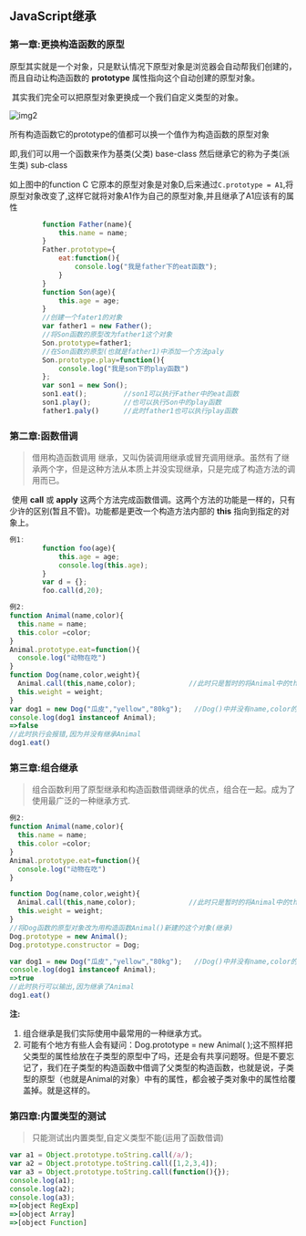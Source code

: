 ## JavaScript继承

### 第一章:更换构造函数的原型

原型其实就是一个对象，只是默认情况下原型对象是浏览器会自动帮我们创建的，而且自动让构造函数的 **prototype** 属性指向这个自动创建的原型对象。

​	其实我们完全可以把原型对象更换成一个我们自定义类型的对象。

![img2](E:\JavaScript\面向对象img\img2.png)



所有构造函数它的prototype的值都可以换一个值作为构造函数的原型对象

即,我们可以用一个函数来作为基类(父类) base-class    然后继承它的称为子类(派生类) sub-class

如上图中的function C 它原本的原型对象是对象D,后来通过`C.prototype = A1`,将原型对象改变了,这样它就将对象A1作为自己的原型对象,并且继承了A1应该有的属性



```javascript
		function Father(name){
            this.name = name;
        }
        Father.prototype={
            eat:function(){
                console.log("我是father下的eat函数");
            }
        }
        function Son(age){
            this.age = age;
        }
		//创建一个fater1的对象
        var father1 = new Father();
		//将Son函数的原型改为father1这个对象
        Son.prototype=father1;
		//在Son函数的原型(也就是father1)中添加一个方法paly
        Son.prototype.play=function(){
            console.log("我是son下的play函数")
        };
        var son1 = new Son();
        son1.eat();			//son1可以执行Father中的eat函数
        son1.play();		//也可以执行Son中的play函数
		father1.paly()		//此时father1也可以执行play函数
```



### 第二章:函数借调

> 借用构造函数调用  继承，又叫伪装调用继承或冒充调用继承。虽然有了继承两个字，但是这种方法从本质上并没实现继承，只是完成了构造方法的调用而已。



​	使用 **call** 或 **apply** 这两个方法完成函数借调。这两个方法的功能是一样的，只有少许的区别(暂且不管)。功能都是更改一个构造方法内部的 **this** 指向到指定的对象上。

```javascript
例1:
		function foo(age){
            this.age = age;
            console.log(this.age);
        }
        var d = {};	
        foo.call(d,20);
```

```javascript
例2:
function Animal(name,color){
  this.name = name;
  this.color =color;
}
Animal.prototype.eat=function(){
  console.log("动物在吃")
}
function Dog(name,color,weight){
  Animal.call(this,name,color);				//此时只是暂时的将Animal中的this指向调用Dog函数的对象
  this.weight = weight;
}
var dog1 = new Dog("瓜皮","yellow","80kg");	//Dog()中并没有name,color的属性只是借用了Animal中的
console.log(dog1 instanceof Animal);
=>false
//此时执行会报错,因为并没有继承Animal
dog1.eat()	
```



### 第三章:组合继承

> 组合函数利用了原型继承和构造函数借调继承的优点，组合在一起。成为了使用最广泛的一种继承方式.

```javascript
例2:
function Animal(name,color){
  this.name = name;
  this.color =color;
}
Animal.prototype.eat=function(){
  console.log("动物在吃")
}

function Dog(name,color,weight){
  Animal.call(this,name,color);				//此时只是暂时的将Animal中的this指向调用Dog函数的对象
  this.weight = weight;
}
//将Dog函数的原型对象改为用构造函数Animal()新建的这个对象(继承)
Dog.prototype = new Animal();
Dog.prototype.constructor = Dog;

var dog1 = new Dog("瓜皮","yellow","80kg");	//Dog()中并没有name,color的属性只是借用了Animal中的
console.log(dog1 instanceof Animal);
=>true
//此时执行可以输出,因为继承了Animal
dog1.eat()	
```

**注:**

1. 组合继承是我们实际使用中最常用的一种继承方式。
2. 可能有个地方有些人会有疑问：Dog.prototype = new Animal( );这不照样把父类型的属性给放在子类型的原型中了吗，还是会有共享问题呀。但是不要忘记了，我们在子类型的构造函数中借调了父类型的构造函数，也就是说，子类型的原型（也就是Animal的对象）中有的属性，都会被子类对象中的属性给覆盖掉。就是这样的。



### 第四章:内置类型的测试

> 只能测试出内置类型,自定义类型不能(运用了函数借调)

```javascript
var a1 = Object.prototype.toString.call(/a/);
var a2 = Object.prototype.toString.call([1,2,3,4]);
var a3 = Object.prototype.toString.call(function(){});
console.log(a1);
console.log(a2);
console.log(a3);
=>[object RegExp]
=>[object Array]
=>[object Function]
```